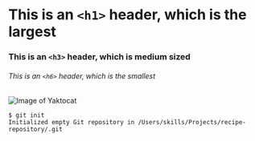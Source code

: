 # This is an `<h1>` header, which is the largest

### This is an `<h3>` header, which is medium sized

###### This is an `<h6>` header, which is the smallest

![Image of Yaktocat](https://octodex.github.com/images/yaktocat.png)

```
$ git init
Initialized empty Git repository in /Users/skills/Projects/recipe-repository/.git
```
